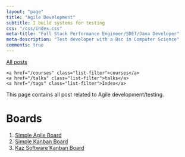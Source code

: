 ```yaml
---
layout: "page"
title: "Agile Development"
subtitle: I build systems for testing
css: "/css/index.css"
meta-title: "Full Stack Performance Engineer/SDET/Java Developer"
meta-description: "Test developer with a Bsc in Computer Science"
comments: true
---
```

<div class="list-filters">
    <a href="/" class="list-filter filter-selected">All posts</a>

    <a href="/courses" class="list-filter">courses</a>
	<a href="/talks" class="list-filter">talks</a>
    <a href="/tags" class="list-filter">Index</a>
</div>

This page contains all post related to Agile development/testing.

# Boards
1. [Simple Agile Board](https://trello.com/b/noYl6vDp/simple)
2. [Simple Kanban Board](https://trello.com/b/VmLfQlix/kan-ban-simple)
3. [Kaz Software Kanban Board](https://trello.com/b/7pdQ0hJr/kaz-software)
